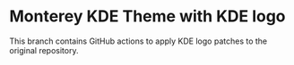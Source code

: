 # Monterey KDE Theme with KDE logo

This branch contains GitHub actions to apply KDE logo patches to the original repository.